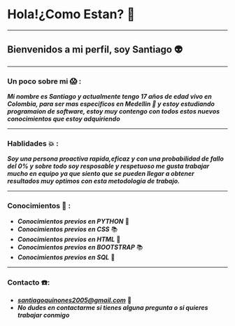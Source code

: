 # Hola!¿Como Estan? :wave:
* * *
## Bienvenidos a mi perfil, soy Santiago :alien:
* * *
### Un poco sobre mi :scream: :
***Mi nombre es Santiago y actualmente tengo 17 años de edad vivo en Colombia, para ser mas especificos en Medellin :city_sunset: y estoy estudiando programaion de software, estoy muy contengo con todos estos nuevos conocimientos que estoy adquiriendo***
- - -
### Hablidades :boom: :
***Soy una persona proactiva rapida,eficaz y con una probabilidad de fallo del 0% y sobre todo soy resposable y respetuoso me gusta trabajar mucho en equipo ya que siento que se pueden llegar a obtener resultados muy optimos con esta metodologia de trabajo.***
_ _ _
### Conocimientos :brain: :
+ ***Conocimientos previos en PYTHON*** :book:
+ ***Conocimientos previos en CSS*** :books:
+ ***Conocimientos previos en HTML*** :book:
+ ***Conocimientos previos en BOOTSTRAP*** :books:
+ ***Conocimientos previos en SQL*** :book:
- - -
### Contacto :phone::
+ ***santiagoquinones2005@gmail.com*** :email:
+ ***No dudes en contactarme si tienes alguna pregunta o si quieres trabajar conmigo***


